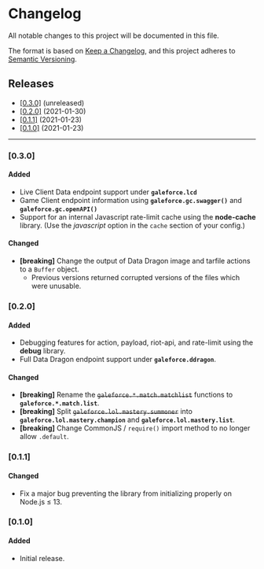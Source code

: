 # Changelog
All notable changes to this project will be documented in this file.

The format is based on [Keep a Changelog](https://keepachangelog.com/en/1.0.0/), and this project adheres to [Semantic Versioning](https://semver.org/spec/v2.0.0.html).

## Releases
- [[0.3.0]](#030) (unreleased)
- [[0.2.0]](#020) (2021-01-30)
- [[0.1.1]](#011) (2021-01-23)
- [[0.1.0]](#010) (2021-01-23)

---

### [0.3.0]
#### Added
- Live Client Data endpoint support under **`galeforce.lcd`**
- Game Client endpoint information using **`galeforce.gc.swagger()`** and **`galeforce.gc.openAPI()`**
- Support for an internal Javascript rate-limit cache using the **node-cache** library. (Use the *javascript* option in the `cache` section of your config.)

#### Changed
- **[breaking]** Change the output of Data Dragon image and tarfile actions to a `Buffer` object.
  - Previous versions returned corrupted versions of the files which were unusable.

### [0.2.0]
#### Added
- Debugging features for action, payload, riot-api, and rate-limit using the **debug** library.
- Full Data Dragon endpoint support under **`galeforce.ddragon`**.

#### Changed
- **[breaking]** Rename the ~~`galeforce.*.match.matchlist`~~ functions to **`galeforce.*.match.list`**.
- **[breaking]** Split ~~`galeforce.lol.mastery.summoner`~~ into **`galeforce.lol.mastery.champion`** and **`galeforce.lol.mastery.list`**.
- **[breaking]** Change CommonJS / `require()` import method to no longer allow `.default`.

### [0.1.1]
#### Changed
- Fix a major bug preventing the library from initializing properly on Node.js ≤ 13.


### [0.1.0]
#### Added
- Initial release.
